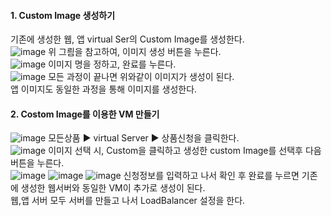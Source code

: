 #### 1. Custom Image 생성하기

기존에 생성한 웹, 앱 virtual Ser의 Custom Image를 생성한다.</br>
![image](https://github.com/scp-cloudacademy/ce-advanced/assets/147478897/fa32220d-4843-4c31-a421-fd6ecb0d7a5e)
위 그릠을 참고하여, 이미지 생성 버튼을 누른다.</br>
![image](https://github.com/scp-cloudacademy/ce-advanced/assets/147478897/7adf80d5-d449-4fd1-adae-e870be3253fb)
이미지 명을 정하고, 완료를 누른다. </br>
![image](https://github.com/scp-cloudacademy/ce-advanced/assets/147478897/c9479733-4666-4b5a-a32f-d6d138c6f63b)
모든 과정이 끝나면 위와같이 이미지가 생성이 된다.</br>
앱 이미지도 동일한 과정을 통해 이미지를 생성한다.

#### 2. Costom Image를 이용한 VM 만들기
![image](https://github.com/scp-cloudacademy/ce-advanced/assets/147478897/e024f24a-060d-48a9-8e08-ae52355ba747)
모든상품 ▶ virtual Server ▶ 상품신청을 클릭한다.</br>
![image](https://github.com/scp-cloudacademy/ce-advanced/assets/147478897/4b14aebe-4376-4d10-bb17-f0886b6772a5)
이미지 선택 시, Custom을 클릭하고 생성한 custom Image를 선택후 다음버튼을 누른다.</br>
![image](https://github.com/scp-cloudacademy/ce-advanced/assets/147478897/ebc773df-395f-42a5-bc9f-7e7a69248eaf)
![image](https://github.com/scp-cloudacademy/ce-advanced/assets/147478897/f36abd53-1bdf-4d54-b648-3f0ab9bd82a9)
![image](https://github.com/scp-cloudacademy/ce-advanced/assets/147478897/01f05921-866d-4227-bc6c-2586294df33c)
신청정보를 입력하고 나서 확인 후 완료를 누르면 기존에 생성한 웹서버와 동일한 VM이 추가로 생성이 된다.</br>
웹,앱 서버 모두 서버를 만들고 나서 LoadBalancer 설정을 한다.

